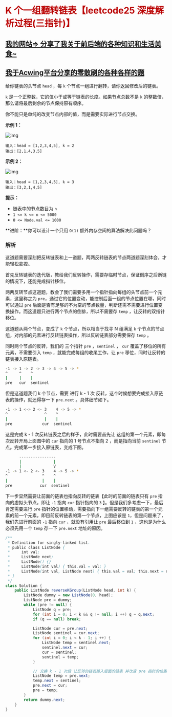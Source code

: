 # <font color='bb000'>K 个一组翻转链表【leetcode25 深度解析过程(三指针)】</font>

## [我的网站=> 分享了我关于前后端的各种知识和生活美食~](https://www.fanxy.cloud)

## [我于Acwing平台分享的零散刷的各种各样的题](https://www.acwing.com/blog/content/33005/)  

给你链表的头节点 `head` ，每 `k` 个节点一组进行翻转，请你返回修改后的链表。

`k` 是一个正整数，它的值小于或等于链表的长度。如果节点总数不是 `k` 的整数倍，那么请将最后剩余的节点保持原有顺序。

你不能只是单纯的改变节点内部的值，而是需要实际进行节点交换。

 

**示例 1：**

![img](https://assets.leetcode.com/uploads/2020/10/03/reverse_ex1.jpg)

```
输入：head = [1,2,3,4,5], k = 2
输出：[2,1,4,3,5]
```

**示例 2：**

![img](https://assets.leetcode.com/uploads/2020/10/03/reverse_ex2.jpg)

```
输入：head = [1,2,3,4,5], k = 3
输出：[3,2,1,4,5]
```

 

**提示：**

- 链表中的节点数目为 `n`
- `1 <= k <= n <= 5000`
- `0 <= Node.val <= 1000`

 

**进阶：**你可以设计一个只用 `O(1)` 额外内存空间的算法解决此问题吗？



### 解析

这道题需要深刻把反转链表和上一道题，两两反转链表的节点两道题深刻体会，才能轻松拿捏。

首先反转链表的迭代版，教给我们反转操作，需要存临时节点，保证倒序之后断链的情况下，还能完成指针移位。

两两反转节点这道题，教会了我们需要多用一个指针指向每组的头节点前一个元素，这里称之为 `pre`，通过它的位置变动，能控制后面一组的节点位置在哪，同时可以通过 `pre` 后面是否有足够的不为空的节点数量，判断还需不需要进行位置变换操作。而这道题只进行两个节点的倒排，所以不需要存 `temp` ，让反转的双指针移位。

这道题从两个节点，变成了 `k` 个节点，所以相当于找寻 N 组满足 `k` 个节点的节点组，对内部的元素进行反转链表操作，所以反转链表部分需要保存 `temp` 。

同时两个节点的反转，我们的 三个指针 `pre` ，`sentinel` ， `cur` 覆盖了移位的所有元素，不需要引入 `temp` ，就能完成每组的收尾工作，让 `pre` 移位，同时让反转的链表接入原链表。

```sh
-1 -> 1 -> 2 -> 3 -> 4 -> 5 -> *
^	  ^	   ^
|	  |	   |
pre   cur  sentinel
```

但是这道题我们 k 个节点，需要 进行 k - 1 次 反转，这个时候想要完成接入原链表的操作，就还得存一下 `pre.next` 。具体细节如下。

```sh
-1 -> 1 <-> 2 <- 3    4 -> 5 -> *
^	  			 ^	  ^
|	  			 |	  |
pre   			cur  sentinel
```

这是完成 k - 1 次反转链表之后的样子，此时需要首先让 这组的第一个元素，即每次反转开局上面图中的 `cur` 指向的 1 号节点不指向 2 ，而是指向当前 `sentinel` 节点。完成第一步接入原链表，变成下图。

```sh
	  ----------------
	  |              |
	  |	             V
-1 -> 1 <- 2 <- 3    4 -> 5 -> *
^	  			^	 ^
|	  			|	 |
pre   		   cur  sentinel
```

下一步显然需要让前面的链表也指向反转的链表【此时的前面的链表只有 `pre` 指向的虚拟头节点，即让 `-1` 指向 `cur` 指针指向的 `3` 】。但是我们多考虑一下，最后肯定需要进行 `pre` 指针的位置移动，需要指向下一组需要反转的链表的第一个元素的前一个元素，即目前反转链表的第一个节点，上图应该是 `1`，但是问题来了，我们先进行前面的 `-1` 指向 `cur` ，就没有引用让 `pre` 最后移位到 `1` ，这也是为什么必须先用一个 `temp` 存一下 `pre.next` 地址的原因。

```java
/**
 * Definition for singly-linked list.
 * public class ListNode {
 *     int val;
 *     ListNode next;
 *     ListNode() {}
 *     ListNode(int val) { this.val = val; }
 *     ListNode(int val, ListNode next) { this.val = val; this.next = next; }
 * }
 */
class Solution {
    public ListNode reverseKGroup(ListNode head, int k) {
        ListNode dummy = new ListNode(0, head);
        ListNode pre = dummy;
        while (pre != null) {
            ListNode q = pre;
            for (int i = 0; i < k && q != null; i ++) q = q.next;
            if (q == null) break;

            ListNode cur = pre.next;
            ListNode sentinel = cur.next;
            for (int i = 0; i < k - 1; i ++) {
                ListNode temp = sentinel.next;
                sentinel.next = cur;
                cur = sentinel;
                sentinel = temp;
            }

            // 交换 k - 1 次后 让反转的链表接入后面的链表 并改变 pre 指针的位置
            ListNode temp = pre.next;
            temp.next = sentinel;
            pre.next = cur;
            pre = temp;
        }
        return dummy.next;
    }
}
```


